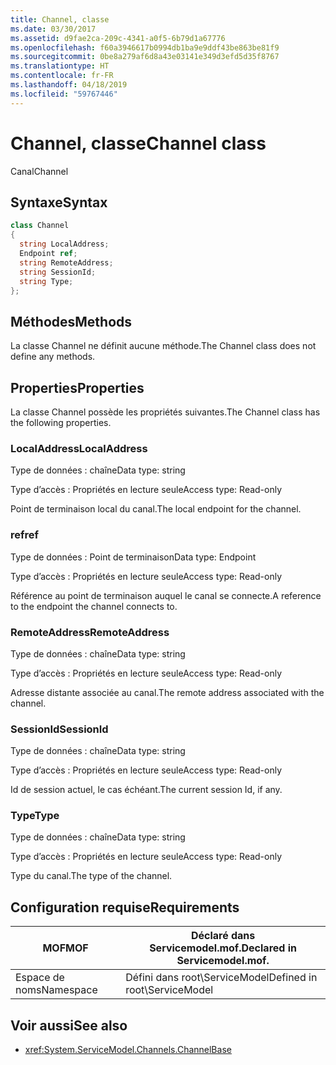 ```yaml
---
title: Channel, classe
ms.date: 03/30/2017
ms.assetid: d9fae2ca-209c-4341-a0f5-6b79d1a67776
ms.openlocfilehash: f60a3946617b0994db1ba9e9ddf43be863be81f9
ms.sourcegitcommit: 0be8a279af6d8a43e03141e349d3efd5d35f8767
ms.translationtype: HT
ms.contentlocale: fr-FR
ms.lasthandoff: 04/18/2019
ms.locfileid: "59767446"
---
```

# <a name="channel-class"></a><span data-ttu-id="c88e2-102">Channel, classe</span><span class="sxs-lookup"><span data-stu-id="c88e2-102">Channel class</span></span>
<span data-ttu-id="c88e2-103">Canal</span><span class="sxs-lookup"><span data-stu-id="c88e2-103">Channel</span></span>  
  
## <a name="syntax"></a><span data-ttu-id="c88e2-104">Syntaxe</span><span class="sxs-lookup"><span data-stu-id="c88e2-104">Syntax</span></span>  
  
```csharp
class Channel  
{  
  string LocalAddress;  
  Endpoint ref;  
  string RemoteAddress;  
  string SessionId;  
  string Type;  
};  
```  
  
## <a name="methods"></a><span data-ttu-id="c88e2-105">Méthodes</span><span class="sxs-lookup"><span data-stu-id="c88e2-105">Methods</span></span>  
 <span data-ttu-id="c88e2-106">La classe Channel ne définit aucune méthode.</span><span class="sxs-lookup"><span data-stu-id="c88e2-106">The Channel class does not define any methods.</span></span>  
  
## <a name="properties"></a><span data-ttu-id="c88e2-107">Properties</span><span class="sxs-lookup"><span data-stu-id="c88e2-107">Properties</span></span>  
 <span data-ttu-id="c88e2-108">La classe Channel possède les propriétés suivantes.</span><span class="sxs-lookup"><span data-stu-id="c88e2-108">The Channel class has the following properties.</span></span>  
  
### <a name="localaddress"></a><span data-ttu-id="c88e2-109">LocalAddress</span><span class="sxs-lookup"><span data-stu-id="c88e2-109">LocalAddress</span></span>  
 <span data-ttu-id="c88e2-110">Type de données : chaîne</span><span class="sxs-lookup"><span data-stu-id="c88e2-110">Data type: string</span></span>  
  
 <span data-ttu-id="c88e2-111">Type d’accès : Propriétés en lecture seule</span><span class="sxs-lookup"><span data-stu-id="c88e2-111">Access type: Read-only</span></span>  
  
 <span data-ttu-id="c88e2-112">Point de terminaison local du canal.</span><span class="sxs-lookup"><span data-stu-id="c88e2-112">The local endpoint for the channel.</span></span>  
  
### <a name="ref"></a><span data-ttu-id="c88e2-113">ref</span><span class="sxs-lookup"><span data-stu-id="c88e2-113">ref</span></span>  
 <span data-ttu-id="c88e2-114">Type de données : Point de terminaison</span><span class="sxs-lookup"><span data-stu-id="c88e2-114">Data type: Endpoint</span></span>  
  
 <span data-ttu-id="c88e2-115">Type d’accès : Propriétés en lecture seule</span><span class="sxs-lookup"><span data-stu-id="c88e2-115">Access type: Read-only</span></span>  
  
 <span data-ttu-id="c88e2-116">Référence au point de terminaison auquel le canal se connecte.</span><span class="sxs-lookup"><span data-stu-id="c88e2-116">A reference to the endpoint the channel connects to.</span></span>  
  
### <a name="remoteaddress"></a><span data-ttu-id="c88e2-117">RemoteAddress</span><span class="sxs-lookup"><span data-stu-id="c88e2-117">RemoteAddress</span></span>  
 <span data-ttu-id="c88e2-118">Type de données : chaîne</span><span class="sxs-lookup"><span data-stu-id="c88e2-118">Data type: string</span></span>  
  
 <span data-ttu-id="c88e2-119">Type d’accès : Propriétés en lecture seule</span><span class="sxs-lookup"><span data-stu-id="c88e2-119">Access type: Read-only</span></span>  
  
 <span data-ttu-id="c88e2-120">Adresse distante associée au canal.</span><span class="sxs-lookup"><span data-stu-id="c88e2-120">The remote address associated with the channel.</span></span>  
  
### <a name="sessionid"></a><span data-ttu-id="c88e2-121">SessionId</span><span class="sxs-lookup"><span data-stu-id="c88e2-121">SessionId</span></span>  
 <span data-ttu-id="c88e2-122">Type de données : chaîne</span><span class="sxs-lookup"><span data-stu-id="c88e2-122">Data type: string</span></span>  
  
 <span data-ttu-id="c88e2-123">Type d’accès : Propriétés en lecture seule</span><span class="sxs-lookup"><span data-stu-id="c88e2-123">Access type: Read-only</span></span>  
  
 <span data-ttu-id="c88e2-124">Id de session actuel, le cas échéant.</span><span class="sxs-lookup"><span data-stu-id="c88e2-124">The current session Id, if any.</span></span>  
  
### <a name="type"></a><span data-ttu-id="c88e2-125">Type</span><span class="sxs-lookup"><span data-stu-id="c88e2-125">Type</span></span>  
 <span data-ttu-id="c88e2-126">Type de données : chaîne</span><span class="sxs-lookup"><span data-stu-id="c88e2-126">Data type: string</span></span>  
  
 <span data-ttu-id="c88e2-127">Type d’accès : Propriétés en lecture seule</span><span class="sxs-lookup"><span data-stu-id="c88e2-127">Access type: Read-only</span></span>  
  
 <span data-ttu-id="c88e2-128">Type du canal.</span><span class="sxs-lookup"><span data-stu-id="c88e2-128">The type of the channel.</span></span>  
  
## <a name="requirements"></a><span data-ttu-id="c88e2-129">Configuration requise</span><span class="sxs-lookup"><span data-stu-id="c88e2-129">Requirements</span></span>  
  
|<span data-ttu-id="c88e2-130">MOF</span><span class="sxs-lookup"><span data-stu-id="c88e2-130">MOF</span></span>|<span data-ttu-id="c88e2-131">Déclaré dans Servicemodel.mof.</span><span class="sxs-lookup"><span data-stu-id="c88e2-131">Declared in Servicemodel.mof.</span></span>|  
|---------|-----------------------------------|  
|<span data-ttu-id="c88e2-132">Espace de noms</span><span class="sxs-lookup"><span data-stu-id="c88e2-132">Namespace</span></span>|<span data-ttu-id="c88e2-133">Défini dans root\ServiceModel</span><span class="sxs-lookup"><span data-stu-id="c88e2-133">Defined in root\ServiceModel</span></span>|  
  
## <a name="see-also"></a><span data-ttu-id="c88e2-134">Voir aussi</span><span class="sxs-lookup"><span data-stu-id="c88e2-134">See also</span></span>

- <xref:System.ServiceModel.Channels.ChannelBase>
